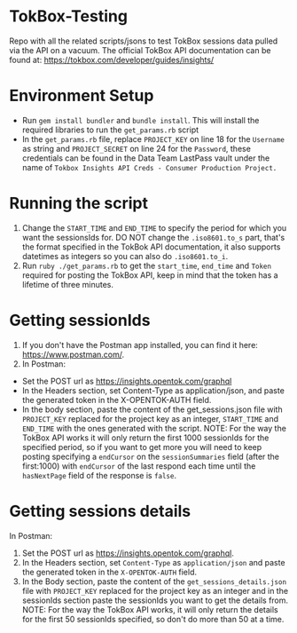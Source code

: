 # TokBox-Testing
Repo with all the related scripts/jsons to test TokBox sessions data pulled via the API on a vacuum.
The official TokBox API documentation can be found at: https://tokbox.com/developer/guides/insights/
# Environment Setup

 - Run `gem install bundler` and `bundle install`. This will install the required libraries to run the `get_params.rb` script
 - In the `get_params.rb` file, replace `PROJECT_KEY` on line 18 for the `Username` as string and `PROJECT_SECRET` on line 24 for the `Password`, these credentials can be found in the Data Team LastPass vault under the name of `Tokbox Insights API Creds - Consumer Production Project.`
# Running the script
1) Change the `START_TIME` and `END_TIME` to specify the period for which you want the sessionsIds for. DO NOT change the `.iso8601.to_s` part, that's the format specified in the TokBok API documentation, it also supports datetimes as integers so you can also do `.iso8601.to_i`.
2) Run `ruby ./get_params.rb` to get the `start_time`, `end_time` and `Token` required for posting the TokBox API, keep in mind that the token has a lifetime of three minutes.
# Getting sessionIds
1) If you don't have the Postman app installed, you can find it here: https://www.postman.com/.
2) In Postman:
 - Set the POST url as  https://insights.opentok.com/graphql
 - In the Headers section, set Content-Type as application/json, and paste the generated token in the X-OPENTOK-AUTH field.
 - In the body section, paste the content of the get_sessions.json file with `PROJECT_KEY` replaced for the project key as an integer, `START_TIME` and `END_TIME` with the ones generated with the script.
NOTE: For the way the TokBox API works it will only return the first 1000 sessionIds for the specified period, so if you want to get more you will need to keep posting specifying a `endCursor` on the `sessionSummaries` field (after the first:1000) with `endCursor` of the last respond each time until the `hasNextPage` field of the response is `false`.
# Getting sessions details
In Postman: 
1) Set the POST url as  https://insights.opentok.com/graphql.
2) In the Headers section, set `Content-Type` as `application/json` and paste the generated token in the `X-OPENTOK-AUTH` field. 
3) In the Body section, paste the content of the `get_sessions_details.json` file with `PROJECT_KEY` replaced for the project key as an integer and in the sessionIds section paste the sessionIds you want to get the details from.
NOTE: For the way the TokBox API works, it will only return the details for the first 50 sessionIds specified, so don't do more than 50 at a time.

